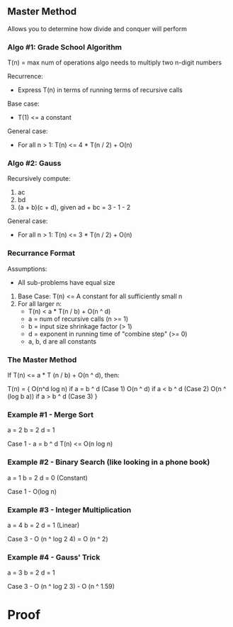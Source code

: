 ## Master Method

Allows you to determine how divide and conquer will perform

### Algo #1: Grade School Algorithm

T(n) = max num of operations algo needs to multiply two n-digit numbers

Recurrence:

- Express T(n) in terms of running terms of recursive calls

Base case:

- T(1) <= a constant

General case:

- For all n > 1: T(n) <= 4 * T(n / 2) + O(n)

### Algo #2: Gauss

Recursively compute:

1. ac
2. bd
3. (a + b)(c + d), given ad + bc = 3 - 1 - 2

General case:

- For all n > 1: T(n) <= 3 * T(n / 2) + O(n)

### Recurrance Format

Assumptions:

- All sub-problems have equal size

1. Base Case: T(n) <= A constant for all sufficiently small n
2. For all larger n:
    - T(n) < a * T(n / b) + O(n ^ d)
    - a = num of recursive calls (n >= 1)
    - b = input size shrinkage factor (> 1)
    - d = exponent in running time of "combine step" (>= 0)
    - a, b, d are all constants

### The Master Method

If T(n) <= a * T (n / b) + O(n ^ d), then:

T(n) = {
O(n^d log n) if a = b ^ d (Case 1)
O(n ^ d) if a < b ^ d (Case 2)
O(n ^ (log b a)) if a > b ^ d (Case 3)
}

### Example #1 - Merge Sort

a = 2
b = 2
d = 1

Case 1 - a = b ^ d
T(n) <= O(n log n)

### Example #2 - Binary Search (like looking in a phone book)

a = 1
b = 2
d = 0 (Constant)

Case 1 - O(log n)

### Example #3 - Integer Multiplication

a = 4
b = 2
d = 1 (Linear)

Case 3 - O (n ^ log 2 4) = O (n ^ 2)

### Example #4 - Gauss' Trick

a = 3
b = 2
d = 1

Case 3 - O (n ^ log 2 3) - O (n ^ 1.59)

# Proof